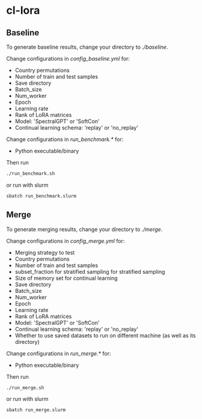 # cl-lora



## Baseline

To generate baseline results, change your directory to *./baseline*.

Change configurations in *config_baseline.yml* for:
- Country permutations
- Number of train and test samples
- Save directory
- Batch_size
- Num_worker
- Epoch
- Learning rate
- Rank of LoRA matrices
- Model: 'SpectralGPT' or 'SoftCon'
- Continual learning schema: 'replay' or 'no_replay'



Change configurations in *run_benchmark.\** for:
- Python executable/binary


Then run
```bash
./run_benchmark.sh
```

or run with slurm
```bash
sbatch run_benchmark.slurm
```


## Merge

To generate merging results, change your directory to *./merge*.

Change configurations in *config_merge.yml* for:
- Merging strategy to test
- Country permutations
- Number of train and test samples
- subset_fraction for stratified sampling for stratified sampling
- Size of memory set for continual learning
- Save directory
- Batch_size
- Num_worker
- Epoch
- Learning rate
- Rank of LoRA matrices
- Model: 'SpectralGPT' or 'SoftCon'
- Continual learning schema: 'replay' or 'no_replay'
- Whether to use saved datasets to run on different machine (as well as its directory)


Change configurations in *run_merge.\** for:
- Python executable/binary


Then run
```bash
./run_merge.sh
```

or run with slurm
```bash
sbatch run_merge.slurm
```